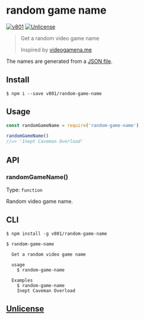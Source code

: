 # random game name

[![v801](https://circleci.com/gh/v801/random-game-name.svg?style=shield)](https://app.circleci.com/pipelines/github/v801/random-game-name)
[![Unlicense](https://img.shields.io/badge/unlicense-oh%20yeah-blue.svg?style=flat-square)](http://unlicense.org)

> Get a random video game name
>
> Inspired by [videogamena.me](http://videogamena.me)

The names are generated from a [JSON file](videoGameList.json).

## Install

```
$ npm i --save v801/random-game-name
```

## Usage

```js
const randomGameName = require('random-game-name')

randomGameName()
//=> 'Inept Caveman Overload'
```

## API

### randomGameName()

Type: `function`

Random video game name.

## CLI

```
$ npm install -g v801/random-game-name
```

```
$ random-game-name

  Get a random video game name

  usage
    $ random-game-name

  Examples
    $ random-game-name
    Inept Caveman Overload
```

## [Unlicense](unlicense)
